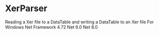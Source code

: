 # XerParser
Reading a Xer file to a DataTable and writing a DataTable to an Xer file
For Windows
	Net Framework 4.72
	Net 6.0
	Net 8.0
